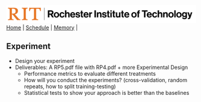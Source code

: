 [<img width=900 src="../img/logo_rit.png?raw=yes">](../README.md)   
[Home](../README.md) |
[Schedule](../schedule.md) |
[Memory](../memory.md) |

## Experiment

- Design your experiment
 - Deliverables: A RP5.pdf file with RP4.pdf + more Experimental Design
   + Performance metrics to evaluate different treatments
   + How will you conduct the experiments? (cross-validation, random repeats, how to split training-testing)
   + Statistical tests to show your approach is better than the baselines
